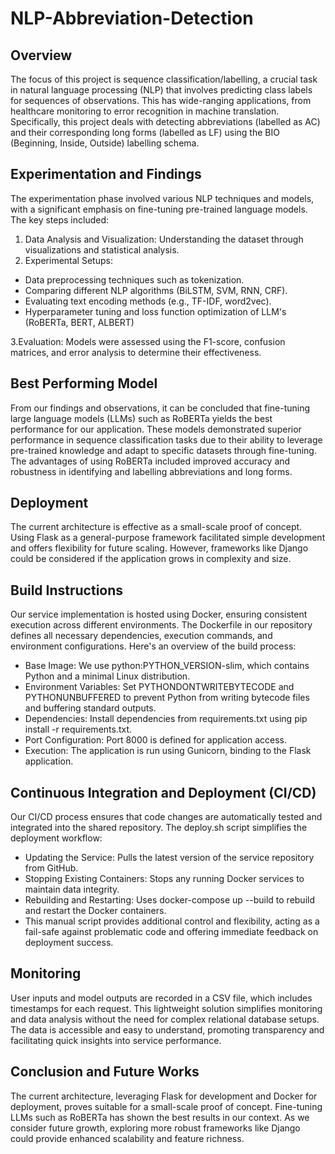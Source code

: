 # NLP-Abbreviation-Detection
## Overview
The focus of this project is sequence classification/labelling, a crucial task in natural language processing (NLP) that involves predicting class labels for sequences of observations. This has wide-ranging applications, from healthcare monitoring to error recognition in machine translation. Specifically, this project deals with detecting abbreviations (labelled as AC) and their corresponding long forms (labelled as LF) using the BIO (Beginning, Inside, Outside) labelling schema.

## Experimentation and Findings
The experimentation phase involved various NLP techniques and models, with a significant emphasis on fine-tuning pre-trained language models. The key steps included:

1. Data Analysis and Visualization: Understanding the dataset through visualizations and statistical analysis.
2. Experimental Setups:
- Data preprocessing techniques such as tokenization.
- Comparing different NLP algorithms (BiLSTM, SVM, RNN, CRF).
- Evaluating text encoding methods (e.g., TF-IDF, word2vec).
- Hyperparameter tuning and loss function optimization of LLM's (RoBERTa, BERT, ALBERT)
  
3.Evaluation: Models were assessed using the F1-score, confusion matrices, and error analysis to determine their effectiveness.

## Best Performing Model
From our findings and observations, it can be concluded that fine-tuning large language models (LLMs) such as RoBERTa yields the best performance for our application. These models demonstrated superior performance in sequence classification tasks due to their ability to leverage pre-trained knowledge and adapt to specific datasets through fine-tuning. The advantages of using RoBERTa included improved accuracy and robustness in identifying and labelling abbreviations and long forms.

## Deployment
The current architecture is effective as a small-scale proof of concept. Using Flask as a general-purpose framework facilitated simple development and offers flexibility for future scaling. However, frameworks like Django could be considered if the application grows in complexity and size.

## Build Instructions
Our service implementation is hosted using Docker, ensuring consistent execution across different environments. The Dockerfile in our repository defines all necessary dependencies, execution commands, and environment configurations. Here's an overview of the build process:

- Base Image: We use python:PYTHON_VERSION-slim, which contains Python and a minimal Linux distribution.
- Environment Variables: Set PYTHONDONTWRITEBYTECODE and PYTHONUNBUFFERED to prevent Python from writing bytecode files and buffering standard outputs.
- Dependencies: Install dependencies from requirements.txt using pip install -r requirements.txt.
- Port Configuration: Port 8000 is defined for application access.
- Execution: The application is run using Gunicorn, binding to the Flask application.

## Continuous Integration and Deployment (CI/CD)
Our CI/CD process ensures that code changes are automatically tested and integrated into the shared repository. The deploy.sh script simplifies the deployment workflow:

- Updating the Service: Pulls the latest version of the service repository from GitHub.
- Stopping Existing Containers: Stops any running Docker services to maintain data integrity.
- Rebuilding and Restarting: Uses docker-compose up --build to rebuild and restart the Docker containers.
- This manual script provides additional control and flexibility, acting as a fail-safe against problematic code and offering immediate feedback on deployment success.

## Monitoring
User inputs and model outputs are recorded in a CSV file, which includes timestamps for each request. This lightweight solution simplifies monitoring and data analysis without the need for complex relational database setups. The data is accessible and easy to understand, promoting transparency and facilitating quick insights into service performance.

## Conclusion and Future Works
The current architecture, leveraging Flask for development and Docker for deployment, proves suitable for a small-scale proof of concept. Fine-tuning LLMs such as RoBERTa has shown the best results in our context. As we consider future growth, exploring more robust frameworks like Django could provide enhanced scalability and feature richness.
